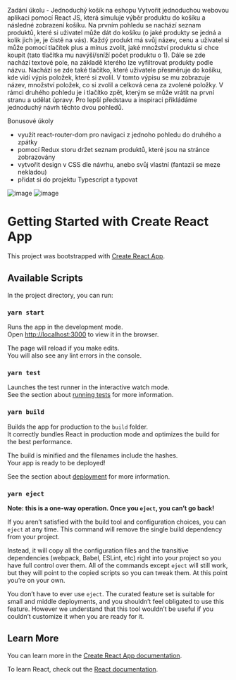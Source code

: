 Zadání úkolu - Jednoduchý košík na eshopu
Vytvořit jednoduchou webovou aplikaci  pomocí React JS, která simuluje výběr produktu do košíku a následné zobrazení košíku. Na prvním pohledu se nachází seznam produktů, které si uživatel může dát do košíku (o jaké produkty se jedná a kolik jich je, je čistě na vás). Každý produkt má svůj název, cenu a uživatel si může pomocí tlačítek plus a mínus zvolit, jaké množství produktu si chce koupit (tato tlačítka mu navýší/sníží počet produktu o 1). Dále se zde nachází textové pole, na základě kterého lze vyfiltrovat produkty podle názvu. Nachází se zde také tlačítko, které uživatele přesměruje do košíku, kde vidí výpis položek, které si zvolil. V tomto výpisu se mu zobrazuje název, množství položek, co si zvolil a celková cena za zvolené položky. V rámci druhého pohledu je i tlačítko zpět, kterým se může vrátit na první stranu a udělat úpravy. Pro lepší představu a inspiraci přikládáme jednoduchý návrh těchto dvou pohledů.

Bonusové úkoly
- využít react-router-dom pro navigaci z jednoho pohledu do druhého a zpátky
- pomocí Redux storu držet seznam produktů, které jsou na stránce zobrazovány
- vytvořit design v CSS dle návrhu, anebo svůj vlastní (fantazii se meze nekladou)
- přidat si do projektu Typescript a typovat 



![image](https://user-images.githubusercontent.com/30591067/135483397-d2b562e9-4701-450b-a77c-ae90ac1494fa.png)
![image](https://user-images.githubusercontent.com/30591067/135483456-3c8e5f94-6b3d-440f-97a7-ba9c9fa53519.png)


# Getting Started with Create React App

This project was bootstrapped with [Create React App](https://github.com/facebook/create-react-app).

## Available Scripts

In the project directory, you can run:

### `yarn start`

Runs the app in the development mode.\
Open [http://localhost:3000](http://localhost:3000) to view it in the browser.

The page will reload if you make edits.\
You will also see any lint errors in the console.

### `yarn test`

Launches the test runner in the interactive watch mode.\
See the section about [running tests](https://facebook.github.io/create-react-app/docs/running-tests) for more information.

### `yarn build`

Builds the app for production to the `build` folder.\
It correctly bundles React in production mode and optimizes the build for the best performance.

The build is minified and the filenames include the hashes.\
Your app is ready to be deployed!

See the section about [deployment](https://facebook.github.io/create-react-app/docs/deployment) for more information.

### `yarn eject`

**Note: this is a one-way operation. Once you `eject`, you can’t go back!**

If you aren’t satisfied with the build tool and configuration choices, you can `eject` at any time. This command will remove the single build dependency from your project.

Instead, it will copy all the configuration files and the transitive dependencies (webpack, Babel, ESLint, etc) right into your project so you have full control over them. All of the commands except `eject` will still work, but they will point to the copied scripts so you can tweak them. At this point you’re on your own.

You don’t have to ever use `eject`. The curated feature set is suitable for small and middle deployments, and you shouldn’t feel obligated to use this feature. However we understand that this tool wouldn’t be useful if you couldn’t customize it when you are ready for it.

## Learn More

You can learn more in the [Create React App documentation](https://facebook.github.io/create-react-app/docs/getting-started).

To learn React, check out the [React documentation](https://reactjs.org/).

